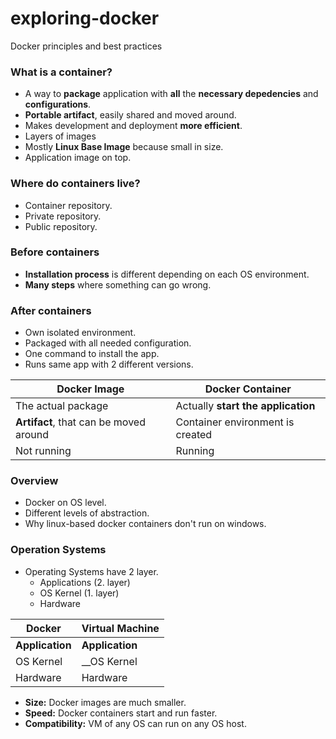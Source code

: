 # exploring-docker
Docker principles and best practices

### What is a container?
- A way to __package__ application with __all__ the __necessary depedencies__ and __configurations__.
- __Portable artifact__, easily shared and moved around.
- Makes development and deployment __more efficient__.
- Layers of images
- Mostly __Linux Base Image__ because small in size.
- Application image on top.

### Where do containers live?
- Container repository.
- Private repository.
- Public repository.

### Before containers
- __Installation process__ is different depending on each OS environment.
- __Many steps__ where something can go wrong.

### After containers
- Own isolated environment.
- Packaged with all needed configuration.
- One command to install the app.
- Runs same app with 2 different versions.

| Docker Image  | Docker Container |
| ------------- | ------------- |
| The actual package | Actually __start the application__ |
| __Artifact__, that can be moved around | Container environment is created |
| Not running | Running |


### Overview
- Docker on OS level.
- Different levels of abstraction.
- Why linux-based docker containers don't run on windows.

### Operation Systems
- Operating Systems have 2 layer.
    - Applications (2. layer)
    - OS Kernel (1. layer)
    - Hardware

| Docker | Virtual Machine |
| ------------- | ------------- |
| __Application__ | __Application__ |
| OS Kernel | __OS Kernel |
| Hardware | Hardware |

- __Size:__ Docker images are much smaller.
- __Speed:__ Docker containers start and run faster.
- __Compatibility:__ VM of any OS can run on any OS host.